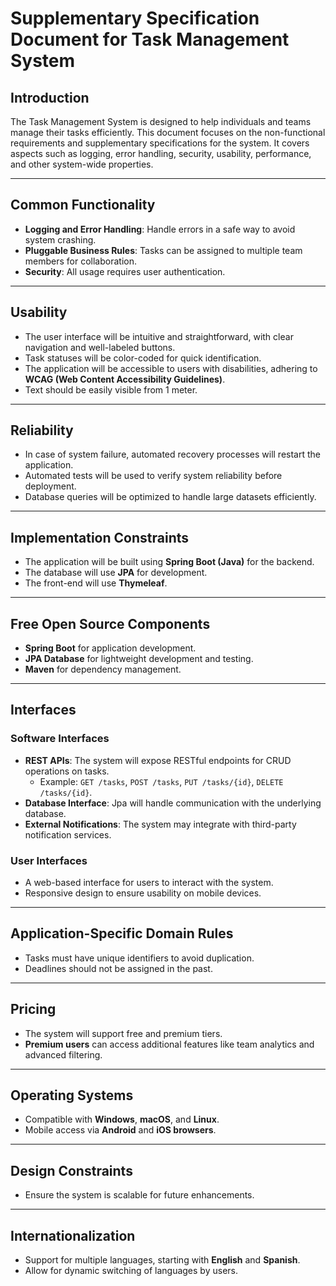 # Supplementary Specification Document for Task Management System

## Introduction
The Task Management System is designed to help individuals and teams manage their tasks efficiently. This document focuses on the non-functional requirements and supplementary specifications for the system. It covers aspects such as logging, error handling, security, usability, performance, and other system-wide properties.

---

## Common Functionality

- **Logging and Error Handling**: Handle errors in a safe way to avoid system crashing.
- **Pluggable Business Rules**: Tasks can be assigned to multiple team members for collaboration.
- **Security**: All usage requires user authentication.

---

## Usability

- The user interface will be intuitive and straightforward, with clear navigation and well-labeled buttons.
- Task statuses will be color-coded for quick identification.
- The application will be accessible to users with disabilities, adhering to **WCAG (Web Content Accessibility Guidelines)**.
- Text should be easily visible from 1 meter.

---

## Reliability

- In case of system failure, automated recovery processes will restart the application.
- Automated tests will be used to verify system reliability before deployment.
- Database queries will be optimized to handle large datasets efficiently.

---

## Implementation Constraints

- The application will be built using **Spring Boot (Java)** for the backend.
- The database will use **JPA** for development.
- The front-end will use **Thymeleaf**.

---

## Free Open Source Components

- **Spring Boot** for application development.
- **JPA Database** for lightweight development and testing.
- **Maven** for dependency management.

---

## Interfaces

### Software Interfaces

- **REST APIs**: The system will expose RESTful endpoints for CRUD operations on tasks.
    - Example: `GET /tasks`, `POST /tasks`, `PUT /tasks/{id}`, `DELETE /tasks/{id}`.
- **Database Interface**: Jpa will handle communication with the underlying database.
- **External Notifications**: The system may integrate with third-party notification services.

### User Interfaces

- A web-based interface for users to interact with the system.
- Responsive design to ensure usability on mobile devices.

---

## Application-Specific Domain Rules

- Tasks must have unique identifiers to avoid duplication.
- Deadlines should not be assigned in the past.

---

## Pricing

- The system will support free and premium tiers.
- **Premium users** can access additional features like team analytics and advanced filtering.

---

## Operating Systems

- Compatible with **Windows**, **macOS**, and **Linux**.
- Mobile access via **Android** and **iOS browsers**.

---

## Design Constraints

- Ensure the system is scalable for future enhancements.

---

## Internationalization

- Support for multiple languages, starting with **English** and **Spanish**.
- Allow for dynamic switching of languages by users.

